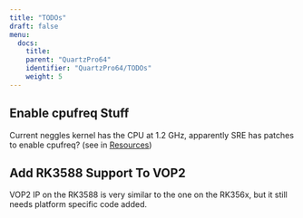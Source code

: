 ```yaml
---
title: "TODOs"
draft: false
menu:
  docs:
    title:
    parent: "QuartzPro64"
    identifier: "QuartzPro64/TODOs"
    weight: 5
---
```


## Enable cpufreq Stuff

Current neggles kernel has the CPU at 1.2 GHz, apparently SRE has patches to enable cpufreq? (see in [Resources](/documentation/QuartzPro64/Resources/#kernel))

## Add RK3588 Support To VOP2

VOP2 IP on the RK3588 is very similar to the one on the RK356x, but it still needs platform specific code added.
